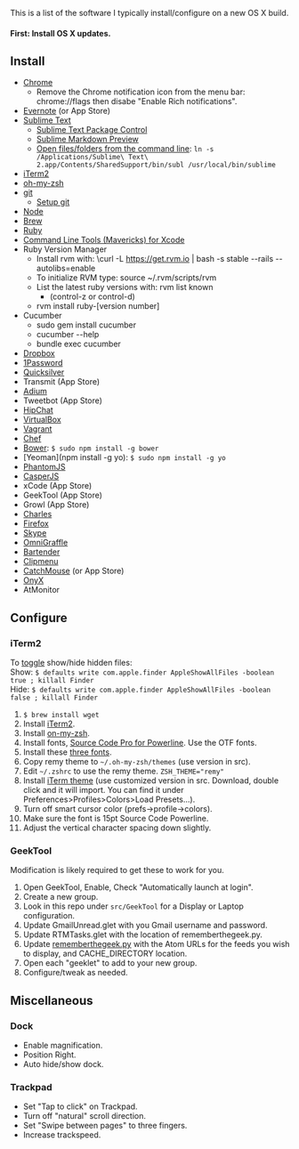 This is a list of the software I typically install/configure on a new OS X build. 

#### First: Install OS X updates. 

## Install 

* [Chrome](http://google.com/chrome)
	* Remove the Chrome notification icon from the menu bar: chrome://flags then disabe "Enable Rich notifications".
* [Evernote](http://evernote.com/download) (or App Store)
* [Sublime Text](http://www.sublimetext.com/2)
	* [Sublime Text Package Control](https://sublime.wbond.net/installation)
	* [Sublime Markdown Preview](https://github.com/revolunet/sublimetext-markdown-preview#installation-)
	* [Open files/folders from the command line](https://gist.github.com/artero/1236170): `ln -s /Applications/Sublime\ Text\ 2.app/Contents/SharedSupport/bin/subl /usr/local/bin/sublime`
* [iTerm2](http://www.iterm2.com/)
* [oh-my-zsh](https://github.com/robbyrussell/oh-my-zsh)
* [git](http://git-scm.com/download/mac)
	* [Setup git](http://help.github.com/articles/set-up-git)
* [Node](http://nodejs.org)
* [Brew](http://brew.sh/)
* [Ruby](https://www.ruby-lang.org/en/installation/#homebrew)
* [Command Line Tools (Mavericks) for Xcode](https://developer.apple.com/downloads/index.action?name=for%20Xcode%20-)
* Ruby Version Manager
	*  Install rvm with: \curl -L https://get.rvm.io | bash -s stable --rails --autolibs=enable
	*  To initialize RVM type: source ~/.rvm/scripts/rvm
	*  List the latest ruby versions with: rvm list known
		* (control-z or control-d)  
	*  rvm install ruby-[version number]
* Cucumber
	* sudo gem install cucumber
	* cucumber --help
	* bundle exec cucumber
* [Dropbox](http://www.dropbox.com)
* [1Password](https://agilebits.com/onepassword)
* [Quicksilver](http://qsapp.com/)
* Transmit (App Store)
* [Adium](https://adium.im/)
* Tweetbot (App Store)
* [HipChat](https://www.hipchat.com/)
* [VirtualBox](https://www.virtualbox.org/wiki/Downloads)
* [Vagrant](http://www.vagrantup.com/downloads.html)
* [Chef](http://www.getchef.com/chef/install/)
* [Bower](http://bower.io/): `$ sudo npm install -g bower`
* [Yeoman](npm install -g yo): `$ sudo npm install -g yo`
* [PhantomJS](http://phantomjs.org/)
* [CasperJS](http://casperjs.org/)
* xCode (App Store)
* GeekTool (App Store)
* Growl (App Store)
* [Charles](http://www.charlesproxy.com/)
* [Firefox](http://www.mozilla.org/en-US/firefox/new/)
* [Skype](http://www.skype.com/)
* [OmniGraffle](http://www.omnigroup.com/omnigraffle)
* [Bartender](http://www.macbartender.com/gettingstarted/installing-bartender/)
* [Clipmenu](http://www.clipmenu.com/)
* [CatchMouse](http://ftnew.com/catchmouse.html) (or App Store)
* [OnyX](http://www.titanium.free.fr/downloadonyx.php)
* AtMonitor

## Configure

### iTerm2

To [toggle](http://coolestguidesontheplanet.com/show-hidden-library-and-user-library-folder-in-osx/) show/hide hidden files:  
Show: `$ defaults write com.apple.finder AppleShowAllFiles -boolean true ; killall Finder`  
Hide: `$ defaults write com.apple.finder AppleShowAllFiles -boolean false ; killall Finder`

1. `$ brew install wget`
2. Install [iTerm2](http://www.iterm2.com/).
3. Install [on-my-zsh](https://github.com/robbyrussell/oh-my-zsh).
4. Install fonts, [Source Code Pro for Powerline](https://github.com/Lokaltog/powerline-fonts/tree/master/SourceCodePro). Use the OTF fonts. 
5. Install these [three fonts](https://gist.github.com/qrush/1595572).
6. Copy remy theme to `~/.oh-my-zsh/themes` (use version in src).
7. Edit `~/.zshrc` to use the remy theme. `ZSH_THEME="remy"`
8. Install [iTerm theme](https://github.com/altercation/solarized/tree/master/iterm2-colors-solarized) (use customized version in src. Download, double click and it will import.  You can find it under Preferences>Profiles>Colors>Load Presets…).
9. Turn off smart cursor color (prefs->profile->colors). 
10. Make sure the font is 15pt Source Code Powerline.
11. Adjust the vertical character spacing down slightly. 

### GeekTool

Modification is likely required to get these to work for you.

1. Open GeekTool, Enable, Check "Automatically launch at login". 
2. Create a new group.
3. Look in this repo under `src/GeekTool` for a Display or Laptop configuration. 
4. Update GmailUnread.glet with you Gmail username and password. 
5. Update RTMTasks.glet with the location of rememberthegeek.py.
6. Update [rememberthegeek.py](https://github.com/smenzer/geektool/blob/master/rememberthegeek.py) with the Atom URLs for the feeds you wish to display, and CACHE_DIRECTORY location.
7. Open each "geeklet" to add to your new group. 
8. Configure/tweak as needed.


## Miscellaneous

### Dock
* Enable magnification.
* Position Right.
* Auto hide/show dock.

### Trackpad
* Set "Tap to click" on Trackpad. 
* Turn off "natural" scroll direction.
* Set "Swipe between pages" to three fingers. 
* Increase trackspeed. 
